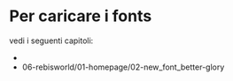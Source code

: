 # Per caricare i fonts

vedi i seguenti capitoli:

*
* 06-rebisworld/01-homepage/02-new_font_better-glory